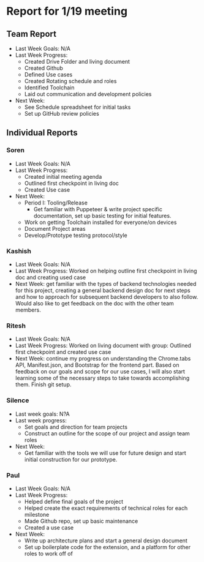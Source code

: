 # Report for 1/19 meeting

## Team Report

- Last Week Goals: N/A
- Last Week Progress:
  - Created Drive Folder and living document
  - Created Github
  - Defined Use cases
  - Created Rotating schedule and roles
  - Identified Toolchain
  - Laid out communication and development policies
- Next Week:
  - See Schedule spreadsheet for initial tasks
  - Set up GitHub review policies

## Individual Reports

### Soren

- Last Week Goals: N/A
- Last Week Progress:
  - Created initial meeting agenda
  - Outlined first checkpoint in living doc
  - Created Use case
- Next Week:
  - Period I: Tooling/Release
    - Get familiar with Puppeteer & write project specific documentation, set up basic testing for initial features.
  - Work on getting Toolchain installed for everyone/on devices
  - Document Project areas
  - Develop/Prototype testing protocol/style

### Kashish
- Last Week Goals: N/A
- Last Week Progress: Worked on helping outline first checkpoint in living doc and creating used case 
- Next Week: get familiar with the types of backend technologies needed for this project, creating a general backend design doc for next steps and how to approach for subsequent backend developers to also follow. Would also like to get feedback on the doc with the other team members.

### Ritesh
- Last Week Goals: N/A
- Last Week Progress: Worked on living document with group: Outlined first checkpoint and created use case
- Next Week: continue my progress on understanding the Chrome.tabs API, Manifest.json, and Bootstrap for the frontend part. Based on feedback on our goals and scope for our use cases, I will also start learning some of the necessary steps to take towards accomplishing them. Finish git setup.

### Silence
- Last week goals: N?A
- Last week progress:
  - Set goals and direction for team projects
  - Construct an outline for the scope of our project and assign team roles
- Next Week:
  - Get familiar with the tools we will use for future design and start initial construction for our prototype.

### Paul
- Last Week Goals: N/A
- Last Week Progress:
  - Helped define final goals of the project
  - Helped create the exact requirements of technical roles for each milestone
  - Made Github repo, set up basic maintenance
  - Created a use case
- Next Week:
  - Write up architecture plans and start a general design document
  - Set up boilerplate code for the extension, and a platform for other roles to work off of

